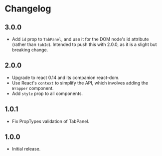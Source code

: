 # Changelog

## 3.0.0
- Add `id` prop to `TabPanel`, and use it for the DOM node's id attribute (rather than `tabId`).
  Intended to push this with 2.0.0, as it is a slight but breaking change.

## 2.0.0
- Upgrade to react 0.14 and its companion react-dom.
- Use React's `context` to simplify the API, which involves adding the `Wrapper` component.
- Add `style` prop to all components.

## 1.0.1
- Fix PropTypes validation of TabPanel.

## 1.0.0
- Initial release.

